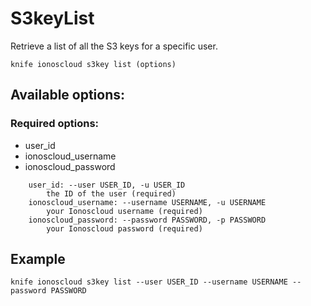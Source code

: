 # S3keyList

Retrieve a list of all the S3 keys for a specific user.

```text
knife ionoscloud s3key list (options)
```

## Available options:

### Required options:

* user_id
* ionoscloud_username
* ionoscloud_password

```text
    user_id: --user USER_ID, -u USER_ID
        the ID of the user (required)
    ionoscloud_username: --username USERNAME, -u USERNAME
        your Ionoscloud username (required)
    ionoscloud_password: --password PASSWORD, -p PASSWORD
        your Ionoscloud password (required)
```

## Example

```text
knife ionoscloud s3key list --user USER_ID --username USERNAME --password PASSWORD
```

